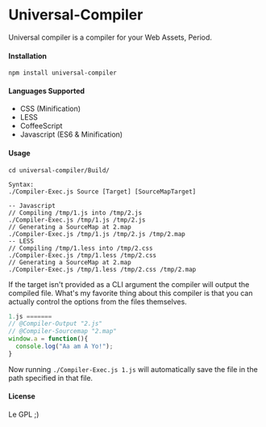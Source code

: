 Universal-Compiler
=================
Universal compiler is a compiler for your Web Assets, Period.

#### Installation
```
npm install universal-compiler
```
#### Languages Supported
 - CSS (Minification)
 - LESS
 - CoffeeScript
 - Javascript (ES6 & Minification)
#### Usage
```
cd universal-compiler/Build/

Syntax:
./Compiler-Exec.js Source [Target] [SourceMapTarget]

-- Javascript
// Compiling /tmp/1.js into /tmp/2.js
./Compiler-Exec.js /tmp/1.js /tmp/2.js
// Generating a SourceMap at 2.map
./Compiler-Exec.js /tmp/1.js /tmp/2.js /tmp/2.map
-- LESS
// Compiling /tmp/1.less into /tmp/2.css
./Compiler-Exec.js /tmp/1.less /tmp/2.css
// Generating a SourceMap at 2.map
./Compiler-Exec.js /tmp/1.less /tmp/2.css /tmp/2.map
```

If the target isn't provided as a CLI argument the compiler will output the compiled file.
What's my favorite thing about this compiler is that you can actually control the options from the files themselves.

```js
1.js =======
// @Compiler-Output "2.js"
// @Compiler-Sourcemap "2.map"
window.a = function(){
  console.log("Aa am A Yo!");
}
```
Now running `./Compiler-Exec.js 1.js` will automatically save the file in the path specified in that file.

#### License
 Le GPL ;)

